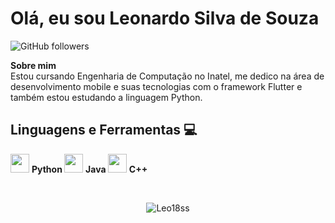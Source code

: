 # Olá, eu sou Leonardo Silva de Souza

![GitHub followers](https://img.shields.io/github/followers/Leo18ss?label=Follow&style=social)

<p align="left"><b>Sobre mim</b> <br>
Estou cursando Engenharia de Computação no Inatel, me dedico na área de desenvolvimento mobile e suas tecnologias com o framework
  Flutter e também estou estudando a linguagem Python.
  
## Linguagens e Ferramentas :computer:
<p>
<img height="30" src="https://www.flaticon.com/svg/static/icons/svg/1822/1822899.svg"/> <strong> Python </strong> 
<img height="30" src="https://www.flaticon.com/svg/static/icons/svg/226/226777.svg"/> <strong> Java </strong> 
<img height="30" src="https://www.flaticon.com/svg/static/icons/svg/919/919841.svg"/> <strong> C++ </strong>  
</p>

<br />
<p align="center"> <img src="https://github-readme-stats.vercel.app/api?username=Leo18ss&show_icons=true&theme=dark" alt="Leo18ss" /> 
</p>
